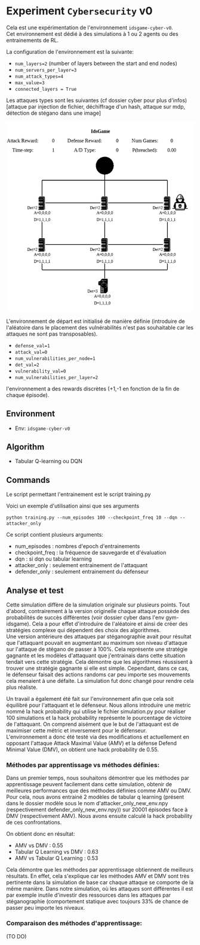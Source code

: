 # Experiment `Cybersecurity` v0

Cela est une expérimentation de l'environnement `idsgame-cyber-v0`.  
Cet environnement est dédié à des simulations à 1 ou 2 agents ou des entrainements de RL.

La configuration de l'environnement est la suivante:  

- `num_layers=2` (number of layers between the start and end nodes)
- `num_servers_per_layer=3`
- `num_attack_types=4`
- `max_value=3`  
- `connected_layers = True`

Les attaques types sont les suivantes (cf dossier cyber pour plus d'infos) [attaque par injection de fichier, déchiffrage d'un hash, attaque sur mdp, détection de stégano dans une image]

<p align="center">
<img src="docs/env.png" width="700">
</p>

L'environnement de départ est initialisé de manière définie (introduire de l'aléatoire dans le placement des vulnérabilités n'est pas souhaitable car les attaques ne sont pas transposables).  

- `defense_val=1`
- `attack_val=0`
- `num_vulnerabilities_per_node=1`  
- `det_val=2`
- `vulnerability_val=0`
- `num_vulnerabilities_per_layer=2` 

l'environnement a des rewards discrètes (+1,-1 en fonction de la fin de chaque épisode).

## Environment 

- Env: `idsgame-cyber-v0`

## Algorithm

- Tabular Q-learning ou DQN
 
## Commands

Le script permettant l'entrainement est le script training.py

Voici un exemple d'utilisation ainsi que ses arguments

```
python training.py --num_episodes 100 --checkpoint_freq 10 --dqn --attacker_only
```

Ce script contient plusieurs arguments:  

- num_episodes : nombres d'epoch d'entrainements
- checkpoint_freq :  la fréquence de sauvegarde et d'évaluation
- dqn : si dqn ou tabular learning
- attacker_only : seulement entrainement de l'attaquant
- defender_only : seulement entrainement du défenseur  

## Analyse et test  

Cette simulation diffère de la simulation originale sur plusieurs points. Tout d'abord, contrairement à la version originelle chaque attaque possède des probabilités de succès différentes (voir dossier cyber dans l'env gym-idsgame). Cela a pour effet d'introduire de l'aléatoire et ainsi de créer des stratégies complexe qui dépendent des choix des algorithmes.   
Une version antérieure des attaques par stéganographie avait pour résultat que l'attaquant pouvait en augmentant au maximum son niveau d'attaque sur l'attaque de stégano de passer à 100%. Cela représente une stratégie gagnante et les modèles d'attaquant que j'entrainais dans cette situation tendait vers cette stratégie. Cela démontre que les algorithmes réussisent à trouver une stratégie gagnante si elle est simple. Cependant, dans ce cas, le défenseur faisait des actions randoms car peu importe ses mouvements cela menaient à une défaite. La simulation fut donc changé pour rendre cela plus réaliste.  

Un travail a également été fait sur l'environnement afin que cela soit équilibré pour l'attaquant et le défenseur. Nous allons introduire une metric nommé la hack probability qui utilise le fichier simulation.py pour réaliser 100 simulations et la hack probability représente le pourcentage de victoire de l'attaquant. On comprend aisément que le but de l'attaquant est de maximiser cette métric et inversement pour le défenseur.  
L'environnement a donc été testé via des modifications et actuellement en opposant l'attaque Attack Maximal Value (AMV) et la défense Defend Minimal Value (DMV), on obtient une hack probability de 0.55.  

### Méthodes par apprentissage vs méthodes définies:  

Dans un premier temps, nous souhaitons démontrer que les méthodes par apprentissage peuvent facilement dans cette simulation, obtenir de meilleures performances que des méthodes définies comme AMV ou DMV. Pour cela, nous avons entrainé 2 modèles de tabular q learning (présent dans le dossier modèle sous le nom d'attacker_only_new_env.npy (respectivement defender_only_new_env.npy)) sur 20001 épisodes face à DMV (respectivement AMV). Nous avons ensuite calculé la hack probability de ces confrontations.  

On obtient donc en résultat:  
- AMV vs DMV : 0.55
- Tabular Q Learning vs DMV : 0.63
- AMV vs Tabular Q Learning : 0.53

Cela démontre que les méthodes par apprentissage obtiennent de meilleurs résultats. En effet, cela s'explique car les méthodes AMV et DMV sont très pertinente dans la simulation de base car chaque attaque se comporte de la même manière. Dans notre simulation, où les attaques sont différentes il est par exemple inutile d'investir des ressources dans les attaques par stéganographie (comportement statique avec toujours 33% de chance de passer peu importe les niveaux.  

### Comparaison des méthodes d'apprentissage:  

(TO DO)
